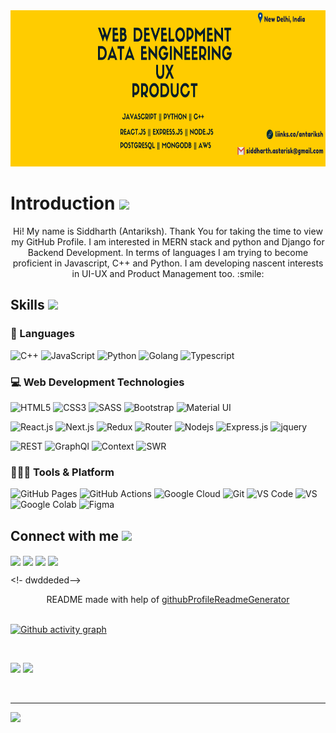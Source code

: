 <div align="center">
<img width="100%" height = "250px" src="https://github.com/antariksh17/images/blob/main/Twitter%20header.png" alt="cover" />
</div>

<h1>Introduction <img src = "https://raw.githubusercontent.com/MartinHeinz/MartinHeinz/master/wave.gif" width = 50px> </h1>
<p align='center'>

<!-- ![visitors](https://visitor-badge.glitch.me/badge?page_id=antariksh17.antariksh17) -->

</p>
<div align='center' size='20px'> Hi! My name is Siddharth (Antariksh). Thank You for taking the time to view my GitHub Profile.
I am interested in MERN stack and python and Django for Backend Development. In terms of languages I am trying to become proficient in Javascript, C++ and Python. I am developing nascent interests in UI-UX and Product Management too.  :smile: 
</div>

<!-- <h2> About Me </h2> 
<img src = "https://media0.giphy.com/media/KDDpcKigbfFpnejZs6/giphy.gif?cid=ecf05e47oy6f4zjs8g1qoiystc56cu7r9tb8a1fe76e05oty&rid=giphy.gif" width = 100px>
 -->
<!-- <img width="55%" align="right" alt="Github" src="https://raw.githubusercontent.com/onimur/.github/master/.resources/git-header.svg" /> -->







<h2> Skills <img src = "https://media2.giphy.com/media/QssGEmpkyEOhBCb7e1/giphy.gif?cid=ecf05e47a0n3gi1bfqntqmob8g9aid1oyj2wr3ds3mg700bl&rid=giphy.gif" width = 32px> </h2>

### 🚀 Languages

![C++](https://img.shields.io/badge/C%2B%2B-00599C?style=for-the-badge&logo=c%2B%2B&logoColor=white)
![JavaScript](https://img.shields.io/badge/JavaScript-323330?style=for-the-badge&logo=javascript&logoColor=F7DF1E)
![Python](https://img.shields.io/badge/Python-FFD43B?style=for-the-badge&logo=python&logoColor=306998)
![Golang](https://img.shields.io/badge/Golang-00599C?style=for-the-badge&logo=go&logoColor=white)
![Typescript](https://img.shields.io/badge/Typescript-FFC286?style=for-the-badge&logo=typescript&logoColor=3366cc)




### 💻 Web Development Technologies

![HTML5](https://img.shields.io/badge/HTML5-E34F26?style=for-the-badge&logo=html5&logoColor=white)
![CSS3](https://img.shields.io/badge/CSS3-1572B6?style=for-the-badge&logo=css3&logoColor=white)
![SASS](https://img.shields.io/badge/SASS-FBF3E4?style=for-the-badge&logo=sass&logoColor=pink)
![Bootstrap](https://img.shields.io/badge/Bootstrap-563D7C?style=for-the-badge&logo=bootstrap&logoColor=white)
![Material UI](https://img.shields.io/badge/Material--UI-0081CB?style=for-the-badge&logo=material-ui&logoColor=white)

![React.js](https://img.shields.io/badge/React-20232A?style=for-the-badge&logo=react&logoColor=61DAFB)
![Next.js](https://img.shields.io/badge/Next.js-678983?style=for-the-badge&logo=nextdotjs&logoColor=181D31) 
![Redux](https://img.shields.io/badge/Redux-563D7C?style=for-the-badge&logo=redux&logoColor=white)
![Router](https://img.shields.io/badge/Router-FFF7AE?style=for-the-badge&logo=reactrouter&logoColor=297F87)
![Nodejs](https://img.shields.io/badge/Node.js-339933?style=for-the-badge&logo=nodedotjs&logoColor=white)
![Express.js](https://img.shields.io/badge/Express.js-FFC286?style=for-the-badge&logo=expressdotjs&logoColor=3366cc)
![jquery](https://img.shields.io/badge/jQuery-0769AD?style=for-the-badge&logo=jquery&logoColor=white)


![REST](https://img.shields.io/badge/REST-563D7C?style=for-the-badge&logo=restapi&logoColor=white)
![GraphQl](https://img.shields.io/badge/GraphQl-563D7C?style=for-the-badge&logo=graphql&logoColor=white)
![Context](https://img.shields.io/badge/Context-563D7C?style=for-the-badge&logo=context&logoColor=white)
![SWR](https://img.shields.io/badge/SWR-563D7C?style=for-the-badge&logo=swr&logoColor=white)







### 🧑🏻‍💻 Tools & Platform

![GitHub Pages](https://img.shields.io/badge/GitHub_Pages-100000?style=for-the-badge&logo=github&logoColor=white)
![GitHub Actions](https://img.shields.io/badge/GitHub_Actions-2088FF?style=for-the-badge&logo=github-actions&logoColor=white)
![Google Cloud](https://img.shields.io/badge/Google_Cloud-4285F4?style=for-the-badge&logo=google-cloud&logoColor=white)
![Git](https://img.shields.io/badge/Git-F05032?style=for-the-badge&logo=git&logoColor=white)
![VS Code](https://img.shields.io/badge/Visual_Studio_Code-0078D4?style=for-the-badge&logo=visual%20studio%20code&logoColor=white)
![VS](https://img.shields.io/badge/Visual_Studio-5C2D91?style=for-the-badge&logo=visual%20studio&logoColor=white)
![Google Colab](https://img.shields.io/badge/Colab-F9AB00?style=for-the-badge&logo=googlecolab&color=525252)
![Figma](https://img.shields.io/badge/Figma-F24E1E?style=for-the-badge&logo=figma&logoColor=white)





<h2> Connect with me <img src='https://raw.githubusercontent.com/ShahriarShafin/ShahriarShafin/main/Assets/handshake.gif' width="100px"> </h2>
<a href = 'https://www.linkedin.com/in/antariksh17'> <img width = '32px' align= 'center' src="https://raw.githubusercontent.com/rahulbanerjee26/githubAboutMeGenerator/main/icons/linked-in-alt.svg"/></a> 
<a href = 'https://www.twitter.com/https://twitter.com/antariksh017'> <img width = '32px' align= 'center' src="https://raw.githubusercontent.com/rahulbanerjee26/githubAboutMeGenerator/main/icons/twitter.svg"/></a> 
<a href = 'https://antariksh-17.medium.com/'> <img width = '32px' align= 'center' src="https://raw.githubusercontent.com/rahulbanerjee26/githubAboutMeGenerator/main/icons/medium.svg"/></a> 
<a href = 'https://www.github.com/antariksh17'> <img width = '32px' align= 'center' src="https://raw.githubusercontent.com/rahulbanerjee26/githubAboutMeGenerator/main/icons/github.svg"/></a> 


<!-- <h2> Stuff I worked on last week  <img src = "https://media1.giphy.com/media/JZ40cnfnN11KycrvMF/giphy.gif?cid=ecf05e47a0n3gi1bfqntqmob8g9aid1oyj2wr3ds3mg700bl&rid=giphy.gif" width = 70px> </h2>
<a href="https://github.com/antariksh17/github-readme-stats">
<img align="center" src="https://github-readme-stats.vercel.app/api/wakatime?username=@antariksh&compact=True"/>
</a> -->
<br>


<!-- <h2> My GitHub Stats <img src='https://media1.giphy.com/media/du3J3cXyzhj75IOgvA/giphy.gif?cid=ecf05e47x2g034i9pzwtzzsd3xgg2w9nr94t4tflbbgo3008&rid=giphy.gif' width='32px'> </h2>

![Metrics](https://metrics.lecoq.io/antariksh17?template=terminal&base.header=0&base.activity=0&base.repositories=0&base.metadata=0&languages=1&languages.limit=8&languages.colors=github&languages.threshold=0%25&config.timezone=America%2FToronto)
 -->
<!--
<h2> Some Programming Humor for you <img align ='center' src='https://media2.giphy.com/media/UQDSBzfyiBKvgFcSTw/giphy.gif?cid=ecf05e47p3cd513axbek3f56ti3jzizq8hincw20jauyyfyw&rid=giphy.gif' width = '32px'></h2>

![Jokes Card](https://readme-jokes.vercel.app/api?theme=default)
-->
<!- dwddeded-->
<br>
<footer align='center'>README made with help of <a href='https://github.com/rahulbanerjee26/githubProfileReadmeGenerator'>githubProfileReadmeGenerator</a> </footer>







<br/>

[![Github activity graph](https://activity-graph.herokuapp.com/graph?username=antariksh17&theme=react-dark&hide_border=true&color=BDDFFF&line=6E93B5&point=BDDFFF)](https://git.io/akshay2211&hide_border=true)


<br/>
<p align="left">
  <img width="49.5%" src="https://github-readme-stats.vercel.app/api/?username=antariksh17&theme=prussian&show_icons=true&count_private=true&hide_border=true" />
    <img width="49.5%" src="http://github-readme-streak-stats.herokuapp.com?user=antariksh17&theme=prussian&hide_border=true" />
</p>
<br>
<hr>

<!-- refer this: https://dev.to/mishmanners/how-to-enable-github-actions-on-your-profile-readme-for-a-contribution-graph-4l66 -->
<img src="https://raw.githubusercontent.com/Asmit2952/Asmit2952/master/src/header_.png?token=ATQS65TR7ETTG5RLJUDIDBLBN34HE">




</div>
